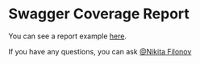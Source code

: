 # Swagger Coverage Report

You can see a report example [here](https://nikita-filonov.github.io/swagger-coverage-tool/).

If you have any questions, you can ask [@Nikita Filonov](https://t.me/sound_right)